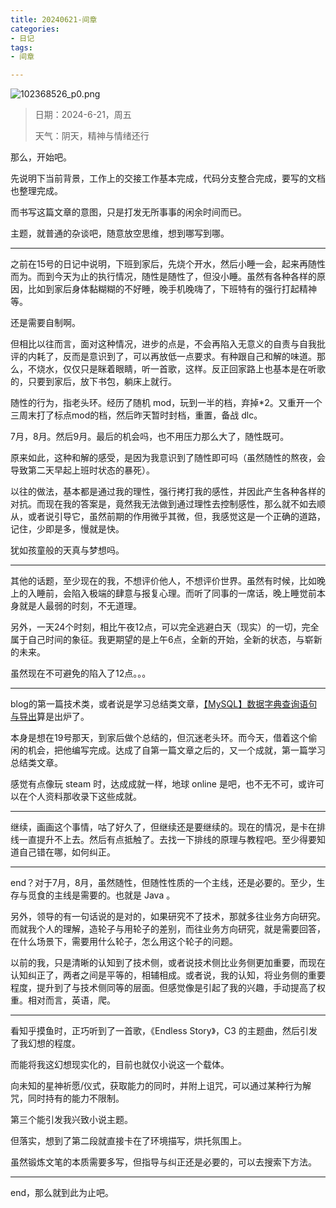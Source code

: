 ```yaml
---
title: 20240621-间章
categories:
- 日记
tags:
- 间章

---
```


![102368526_p0.png](https://byyw-oss1.oss-cn-hangzhou.aliyuncs.com/img/2024/06/21-f396d577dd833e1e3d80a2a896ac756c-102368526_p0.png.webp)

>日期：2024-6-21，周五
>
>天气：阴天，精神与情绪还行

那么，开始吧。

先说明下当前背景，工作上的交接工作基本完成，代码分支整合完成，要写的文档也整理完成。

而书写这篇文章的意图，只是打发无所事事的闲余时间而已。

主题，就普通的杂谈吧，随意放空思维，想到哪写到哪。

---

之前在15号的日记中说明，下班到家后，先烧个开水，然后小睡一会，起来再随性而为。而到今天为止的执行情况，随性是随性了，但没小睡。虽然有各种各样的原因，比如到家后身体黏糊糊的不好睡，晚手机晚嗨了，下班特有的强行打起精神等。

还是需要自制啊。

但相比以往而言，面对这种情况，进步的点是，不会再陷入无意义的自责与自我批评的内耗了，反而是意识到了，可以再放低一点要求。有种跟自己和解的味道。那么，不烧水，仅仅只是眯着眼睛，听一首歌，这样。反正回家路上也基本是在听歌的，只要到家后，放下书包，躺床上就行。

随性的行为，指老头环。经历了随机 mod，玩到一半的档，弃掉*2。又重开一个三周末打了标点mod的档，然后昨天暂时封档，重置，备战 dlc。

7月，8月。然后9月。最后的机会吗，也不用压力那么大了，随性既可。

原来如此，这种和解的感受，是因为我意识到了随性即可吗（虽然随性的熬夜，会导致第二天早起上班时状态的暴死）。

以往的做法，基本都是通过我的理性，强行拷打我的感性，并因此产生各种各样的对抗。而现在我的答案是，竟然我无法做到通过理性去控制感性，那么就不如去顺从，或者说引导它，虽然前期的作用微乎其微，但，我感觉这是一个正确的道路，记住，少即是多，慢就是快。

犹如孩童般的天真与梦想吗。

---

其他的话题，至少现在的我，不想评价他人，不想评价世界。虽然有时候，比如晚上的入睡前，会陷入极端的肆意与报复心理。而听了同事的一席话，晚上睡觉前本身就是人最弱的时刻，不无道理。

另外，一天24个时刻，相比午夜12点，可以完全逃避白天（现实）的一切，完全属于自己时间的象征。我更期望的是上午6点，全新的开始，全新的状态，与崭新的未来。

虽然现在不可避免的陷入了12点。。。

---

blog的第一篇技术类，或者说是学习总结类文章，[【MySQL】数据字典查询语句与导出](https://blog.byywer.com/p/%25e6%2595%25b0%25e6%258d%25ae%25e5%25ad%2597%25e5%2585%25b8%25e6%259f%25a5%25e8%25af%25a2%25e8%25af%25ad%25e5%258f%25a5%25e4%25b8%258e%25e5%25af%25bc%25e5%2587%25ba/)算是出炉了。

本身是想在19号那天，到家后做个总结的，但沉迷老头环。而今天，借着这个偷闲的机会，把他编写完成。达成了自第一篇文章之后的，又一个成就，第一篇学习总结类文章。

感觉有点像玩 steam 时，达成成就一样，地球 online 是吧，也不无不可，或许可以在个人资料那收录下这些成就。

---

继续，画画这个事情，咕了好久了，但继续还是要继续的。现在的情况，是卡在排线一直提升不上去。然后有点抵触了。去找一下排线的原理与教程吧。至少得要知道自己错在哪，如何纠正。

---

end？对于7月，8月，虽然随性，但随性性质的一个主线，还是必要的。至少，生存与觅食的主线是需要的。也就是 Java 。

另外，领导的有一句话说的是对的，如果研究不了技术，那就多往业务方向研究。而就我个人的理解，造轮子与用轮子的差别，而往业务方向研究，就是需要回答，在什么场景下，需要用什么轮子，怎么用这个轮子的问题。

以前的我，只是清晰的认知到了技术侧，或者说技术侧比业务侧更加重要，而现在认知纠正了，两者之间是平等的，相辅相成。或者说，我的认知，将业务侧的重要程度，提升到了与技术侧同等的层面。但感觉像是引起了我的兴趣，手动提高了权重。相对而言，英语，爬。

---

看知乎摸鱼时，正巧听到了一首歌，《Endless Story》，C3 的主题曲，然后引发了我幻想的程度。

而能将我这幻想现实化的，目前也就仅小说这一个载体。

向未知的星神祈愿/仪式，获取能力的同时，并附上诅咒，可以通过某种行为解咒，同时持有的能力不限制。

第三个能引发我兴致小说主题。

但落实，想到了第二段就直接卡在了环境描写，烘托氛围上。

虽然锻炼文笔的本质需要多写，但指导与纠正还是必要的，可以去搜索下方法。

---

end，那么就到此为止吧。 
